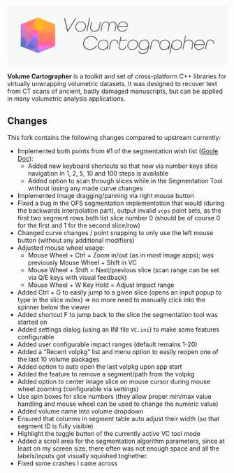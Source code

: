 [![Volume Cartographer](docs/images/banner.svg)](https://github.com/educelab/volume-cartographer)

**Volume Cartographer** is a toolkit and set of cross-platform C++ libraries for
virtually unwrapping volumetric datasets. It was designed to recover text from
CT scans of ancient, badly damaged manuscripts, but can be applied in many
volumetric analysis applications.

## Changes
This fork contains the following changes compared to upstream currently:

- Implemented both points from #1 of the segmentation wish list ([Goole Doc](https://docs.google.com/document/d/1YFILhWVHyijU_Yky3lKPvGAjmYm2QnRTYzMM7VqcogA)):
  * Added new keyboard shortcuts so that now via number keys slice navigation in 1, 2, 5, 10 and 100 steps is available
  * Added option to scan through slices while in the Segmentation Tool without losing any made curve changes
- Implemented image dragging/panning via right mouse button
- Fixed a bug in the OFS segmentation implementation that would (during the backwards interpolation part), output invalid `vcps` point sets, as the first two segment rows both list slice number 0 (should be of course 0 for the first and 1 for the second slice/row)
- Changed curve changes / point snapping to only use the left mouse button (without any additional modifiers)
- Adjusted mouse wheel usage:
  * Mouse Wheel + Ctrl = Zoom in/out (as in most image apps); was previously Mouse Wheel + Shift in VC
  * Mouse Wheel + Shift = Next/previous slice (scan range can be set via Q/E keys with visual feedback)
  * Mouse Wheel + W Key Hold = Adjust impact range
- Added Ctrl + G to easily jump to a given slice (opens an input popup to type in the slice index) => no more need to manually click into the spinner below the viewer
- Added shortcut F to jump back to the slice the segmentation tool was started on
- Added settings dialog (using an INI file `VC.ini`) to make some features configurable
- Added user configurable impact ranges (default remains 1-20)
- Added a "Recent volpkg" list and menu option to easily reopen one of the last 10 volume packages
- Added option to auto open the last volpkg upon app start
- Added the feature to remove a segment/path from the volpkg
- Added option to center image slice on mouse cursor during mouse wheel zooming (configurable via settings)
- Use spin boxes for slice numbers (they allow proper min/max value handling and mouse wheel can be used to change the numeric value)
- Added volume name into volume dropdown
- Ensured that columns in segment table auto adjust their width (so that segment ID is fully visible)
- Highlight the toggle button of the currently active VC tool mode
- Added a scroll area for the segmentation algorithm parameters, since at least on my screen size, there often was not enough space and all the labels/inputs got visually squished toghether.
- Fixed some crashes I came across


